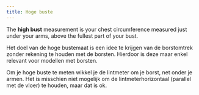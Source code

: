 ```yaml
---
title: Hoge buste
---
```


The **high bust** measurement is your chest circumference measured just under your arms, above the fullest part of your bust.

Het doel van de hoge bustemaat is een idee te krijgen van de borstomtrek zonder rekening te houden met de borsten. Hierdoor is deze maar enkel relevant voor modellen met borsten.

Om je hoge buste te meten wikkel je de lintmeter om je borst, net onder je armen. Het is misschien niet mogelijk om de lintmeterhorizontaal (parallel met de vloer) te houden, maar dat is ok.

